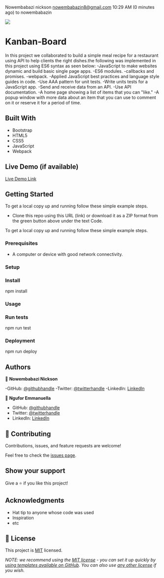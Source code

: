 
Nowembabazi nickson <nowembabazin8@gmail.com>
10:29 AM (0 minutes ago)
to nowembabazin

![](https://img.shields.io/badge/Microverse-blueviolet)

# Kanban-Board
In this project we collaborated to build a simple meal recipe for a restaurant using API to help clients the right dishes.the following was implemented in this project using ES6 syntax as seen below:
-JavaScript to make websites dynamic and build basic single page apps.
-ES6 modules.
-callbacks and promises.
-webpack.
-Applied JavaScript best practices and language style guides in code.
-Use AAA pattern for unit tests.
-Write units tests for a JavaScript app.
-Send and receive data from an API.
-Use API documentation.
-A home page showing a list of items that you can "like."
-A popup window with more data about an item that you can use to comment on it or reserve it for a period of time.

## Built With

- Bootstrap
- HTML5
- CSS5
- JavaScript
- Webpack

## Live Demo (if available)

[Live Demo Link](https://youtu.be/TK1Vx4LwcW8) 


## Getting Started

To get a local copy up and running follow these simple example steps.

- Clone this repo using this URL (link) or download it as a ZIP format from the green button above under the text Code.


To get a local copy up and running follow these simple example steps.

### Prerequisites
- A computer or device with good network connectivity.
### Setup

### Install
npm install

### Usage

### Run tests
npm run test

### Deployment
npm run deploy


## Authors

👤 **Nowembabazi Nickson**

-GitHub: [@githubhandle](https://github.com/@Nowembabazi)
-Twitter: [@twitterhandle](https://twitter.com/@NowembabaziN)
-LinkedIn:  [LinkedIn](https://linkedin.com/in/@NowembabaziNickson)

👤 **Ngufor Emmanuella**

- GitHub: [@githubhandle](https://github.com/Ngufor-emmanuella)
- Twitter: [@twitterhandle](https://twitter.com/Ngufor-emmanuella)
- LinkedIn: [LinkedIn](https://linkedin.com/in/Ngufor-emmanuella)

## 🤝 Contributing

Contributions, issues, and feature requests are welcome!

Feel free to check the [issues page](../../issues/).

## Show your support

Give a ⭐️ if you like this project!

## Acknowledgments

- Hat tip to anyone whose code was used
- Inspiration
- etc

## 📝 License

This project is [MIT](./LICENSE) licensed.

_NOTE: we recommend using the [MIT license](https://choosealicense.com/licenses/mit/) - you can set it up quickly by [using templates available on GitHub](https://docs.github.com/en/communities/setting-up-your-project-for-healthy-contributions/adding-a-license-to-a-repository). You can also use [any other license](https://choosealicense.com/licenses/) if you wish._
